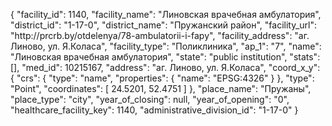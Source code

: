 {
    "facility_id": 1140,
    "facility_name": "Линовская врачебная амбулатория",
    "district_id": "1-17-0",
    "district_name": "Пружанский район",
    "facility_url": "http:\/\/prcrb.by\/otdelenya\/78-ambulatorii-i-fapy",
    "facility_address": "аг. Линово, ул. Я.Коласа",
    "facility_type": "Поликлиника",
    "ap_1": "7",
    "name": "Линовская врачебная амбулатория",
    "state": "public institution",
    "stats": [],
    "med_id": 10215167,
    "address": "аг. Линово, ул. Я.Коласа",
    "coord_x_y": {
        "crs": {
            "type": "name",
            "properties": {
                "name": "EPSG:4326"
            }
        },
        "type": "Point",
        "coordinates": [
            24.5201,
            52.4751
        ]
    },
    "place_name": "Пружаны",
    "place_type": "city",
    "year_of_closing": null,
    "year_of_opening": "0",
    "healthcare_facility_key": 1140,
    "administrative_division_id": "1-17-0"
}